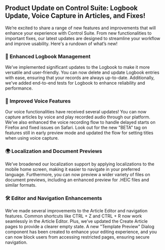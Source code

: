 ## Product Update on Control Suite: Logbook Update, Voice Capture in Articles, and Fixes!

We’re excited to share a range of new features and improvements that will enhance your experience with Control Suite. From new functionalities to important fixes, our latest updates are designed to streamline your workflow and improve usability. Here's a rundown of what’s new!

### 📜 **Enhanced Logbook Management**

We’ve implemented significant updates to the Logbook to make it more versatile and user-friendly. You can now delete and update Logbook entries with ease, ensuring that your records are always up-to-date. Additionally, we've added end-to-end tests for Logbook to enhance reliability and performance.

### 🎤 **Improved Voice Features**

Our voice functionalities have received several updates! You can now capture articles by voice and play recorded audio through our platform. We’ve also enhanced the voice recording flow to handle delayed starts on Firefox and fixed issues on Safari. Look out for the new "BETA" tag on features still in early preview mode and updated the flow for setting titles when using voice capture.

### 🌍 **Localization and Document Previews**

We’ve broadened our localization support by applying localizations to the mobile home screen, making it easier to navigate in your preferred language. Furthermore, you can now preview a wider variety of files on document previews, including an enhanced preview for .HEIC files and similar formats.

### 🛠️ **Editor and Navigation Enhancements**

We’ve made several improvements to the Article Editor and navigation features. Common shortcuts like CTRL + Z and CTRL + R now work seamlessly in the Article Editor. Plus, we’ve updated the Create Article pages to provide a clearer empty state. A new "Template Preview" Dialog component has been created to enhance your editing experience, and you can now block users from accessing restricted pages, ensuring secure navigation.